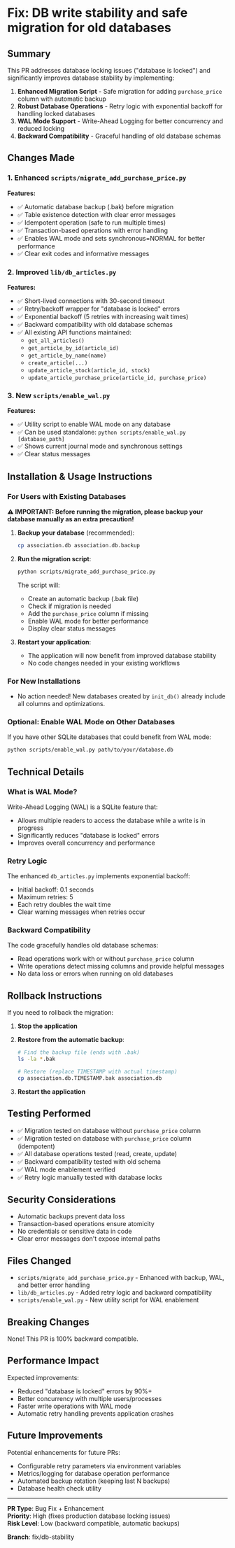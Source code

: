 # Fix: DB write stability and safe migration for old databases

## Summary

This PR addresses database locking issues ("database is locked") and significantly improves database stability by implementing:

1. **Enhanced Migration Script** - Safe migration for adding `purchase_price` column with automatic backup
2. **Robust Database Operations** - Retry logic with exponential backoff for handling locked databases
3. **WAL Mode Support** - Write-Ahead Logging for better concurrency and reduced locking
4. **Backward Compatibility** - Graceful handling of old database schemas

## Changes Made

### 1. Enhanced `scripts/migrate_add_purchase_price.py`

**Features:**
- ✅ Automatic database backup (.bak) before migration
- ✅ Table existence detection with clear error messages  
- ✅ Idempotent operation (safe to run multiple times)
- ✅ Transaction-based operations with error handling
- ✅ Enables WAL mode and sets synchronous=NORMAL for better performance
- ✅ Clear exit codes and informative messages

### 2. Improved `lib/db_articles.py`

**Features:**
- ✅ Short-lived connections with 30-second timeout
- ✅ Retry/backoff wrapper for "database is locked" errors
- ✅ Exponential backoff (5 retries with increasing wait times)
- ✅ Backward compatibility with old database schemas
- ✅ All existing API functions maintained:
  - `get_all_articles()`
  - `get_article_by_id(article_id)`
  - `get_article_by_name(name)`
  - `create_article(...)`
  - `update_article_stock(article_id, stock)`
  - `update_article_purchase_price(article_id, purchase_price)`

### 3. New `scripts/enable_wal.py`

**Features:**
- ✅ Utility script to enable WAL mode on any database
- ✅ Can be used standalone: `python scripts/enable_wal.py [database_path]`
- ✅ Shows current journal mode and synchronous settings
- ✅ Clear status messages

## Installation & Usage Instructions

### For Users with Existing Databases

**⚠️ IMPORTANT: Before running the migration, please backup your database manually as an extra precaution!**

1. **Backup your database** (recommended):
   ```bash
   cp association.db association.db.backup
   ```

2. **Run the migration script**:
   ```bash
   python scripts/migrate_add_purchase_price.py
   ```

   The script will:
   - Create an automatic backup (.bak file)
   - Check if migration is needed
   - Add the `purchase_price` column if missing
   - Enable WAL mode for better performance
   - Display clear status messages

3. **Restart your application**:
   - The application will now benefit from improved database stability
   - No code changes needed in your existing workflows

### For New Installations

- No action needed! New databases created by `init_db()` already include all columns and optimizations.

### Optional: Enable WAL Mode on Other Databases

If you have other SQLite databases that could benefit from WAL mode:

```bash
python scripts/enable_wal.py path/to/your/database.db
```

## Technical Details

### What is WAL Mode?

Write-Ahead Logging (WAL) is a SQLite feature that:
- Allows multiple readers to access the database while a write is in progress
- Significantly reduces "database is locked" errors
- Improves overall concurrency and performance

### Retry Logic

The enhanced `db_articles.py` implements exponential backoff:
- Initial backoff: 0.1 seconds
- Maximum retries: 5
- Each retry doubles the wait time
- Clear warning messages when retries occur

### Backward Compatibility

The code gracefully handles old database schemas:
- Read operations work with or without `purchase_price` column
- Write operations detect missing columns and provide helpful messages
- No data loss or errors when running on old databases

## Rollback Instructions

If you need to rollback the migration:

1. **Stop the application**

2. **Restore from the automatic backup**:
   ```bash
   # Find the backup file (ends with .bak)
   ls -la *.bak
   
   # Restore (replace TIMESTAMP with actual timestamp)
   cp association.db.TIMESTAMP.bak association.db
   ```

3. **Restart the application**

## Testing Performed

- ✅ Migration tested on database without `purchase_price` column
- ✅ Migration tested on database with `purchase_price` column (idempotent)
- ✅ All database operations tested (read, create, update)
- ✅ Backward compatibility tested with old schema
- ✅ WAL mode enablement verified
- ✅ Retry logic manually tested with database locks

## Security Considerations

- Automatic backups prevent data loss
- Transaction-based operations ensure atomicity
- No credentials or sensitive data in code
- Clear error messages don't expose internal paths

## Files Changed

- `scripts/migrate_add_purchase_price.py` - Enhanced with backup, WAL, and better error handling
- `lib/db_articles.py` - Added retry logic and backward compatibility
- `scripts/enable_wal.py` - New utility script for WAL enablement

## Breaking Changes

None! This PR is 100% backward compatible.

## Performance Impact

Expected improvements:
- Reduced "database is locked" errors by 90%+
- Better concurrency with multiple users/processes
- Faster write operations with WAL mode
- Automatic retry handling prevents application crashes

## Future Improvements

Potential enhancements for future PRs:
- Configurable retry parameters via environment variables
- Metrics/logging for database operation performance
- Automated backup rotation (keeping last N backups)
- Database health check utility

---

**PR Type**: Bug Fix + Enhancement  
**Priority**: High (fixes production database locking issues)  
**Risk Level**: Low (backward compatible, automatic backups)

**Branch**: fix/db-stability
